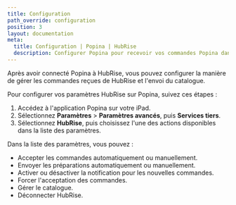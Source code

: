 ```yaml
---
title: Configuration
path_override: configuration
position: 3
layout: documentation
meta:
  title: Configuration | Popina | HubRise
  description: Configurer Popina pour recevoir vos commandes Popina dans votre logiciel de caisse ou d'autres applications connectées à HubRise.
---
```


Après avoir connecté Popina à HubRise, vous pouvez configurer la manière de gérer les commandes reçues de HubRise et l'envoi du catalogue.

Pour configurer vos paramètres HubRise sur Popina, suivez ces étapes :

1. Accédez à l'application Popina sur votre iPad.
2. Sélectionnez **Paramètres** > **Paramètres avancés**, puis **Services tiers**.
3. Sélectionnez **HubRise**, puis choisissez l'une des actions disponibles dans la liste des paramètres.

Dans la liste des paramètres, vous pouvez :

- Accepter les commandes automatiquement ou manuellement.
- Envoyer les préparations automatiquement ou manuellement.
- Activer ou désactiver la notification pour les nouvelles commandes.
- Forcer l'acceptation des commandes.
- Gérer le catalogue.
- Déconnecter HubRise.
